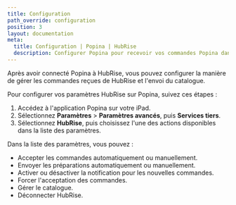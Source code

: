 ```yaml
---
title: Configuration
path_override: configuration
position: 3
layout: documentation
meta:
  title: Configuration | Popina | HubRise
  description: Configurer Popina pour recevoir vos commandes Popina dans votre logiciel de caisse ou d'autres applications connectées à HubRise.
---
```


Après avoir connecté Popina à HubRise, vous pouvez configurer la manière de gérer les commandes reçues de HubRise et l'envoi du catalogue.

Pour configurer vos paramètres HubRise sur Popina, suivez ces étapes :

1. Accédez à l'application Popina sur votre iPad.
2. Sélectionnez **Paramètres** > **Paramètres avancés**, puis **Services tiers**.
3. Sélectionnez **HubRise**, puis choisissez l'une des actions disponibles dans la liste des paramètres.

Dans la liste des paramètres, vous pouvez :

- Accepter les commandes automatiquement ou manuellement.
- Envoyer les préparations automatiquement ou manuellement.
- Activer ou désactiver la notification pour les nouvelles commandes.
- Forcer l'acceptation des commandes.
- Gérer le catalogue.
- Déconnecter HubRise.
